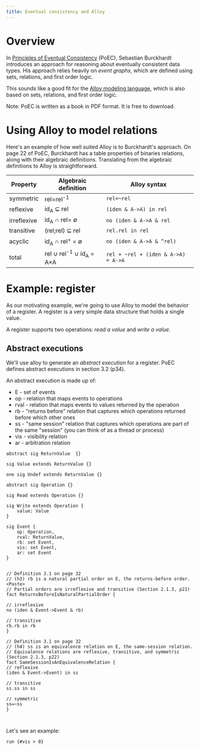 ```yaml
---
title: Eventual consistency and Alloy
---
```


# Overview

In [Principles of Eventual Consistency][PoEC] (PoEC), Sebastian
Burckhardt introduces an approach for reasoning about eventually consistent data
types. His approach relies heavily on *event graphs*, which are defined using sets, relations, and first order logic.

This sounds like a good fit for the [Alloy modeling
language](http://alloytools.org/), which is also based on sets, relations, and
first order logic.

Note: PoEC is written as a book in PDF format. It is free to download.

# Using Alloy to model relations

Here's an example of how well suited Alloy is to Burckhardt's approach. On page 22 of PoEC, Burckhardt has a table properties of
binaries relations, along with their algebraic definitions. Translating from the algebraic definitions to Alloy is straightforward.


|Property    |Algebraic definition                          |Alloy syntax                       |
|------------|----------------------------------------------|-----------------------------------|
|symmetric   |rel=rel<sup>-1</sup>                          |`rel=~rel`                         |
|reflexive   |id<sub>A</sub> ⊆ rel                          |`(iden & A->A) in rel`             |
|irreflexive |id<sub>A</sub> ∩ rel= ∅                       |`no (iden & A->A & rel`            |
|transitive  |(rel;rel) ⊆ rel                               |`rel.rel in rel`                   |
|acyclic     |id<sub>A</sub> ∩ rel<sup>+</sup> = ∅          |`no (iden & A->A & ^rel)`          |
|total       |rel ∪ rel<sup>-1</sup> ∪ id<sub>A</sub> = A×A |`rel + ~rel + (iden & A->A) = A->A`|


[PoEC]: https://www.microsoft.com/en-us/research/publication/principles-of-eventual-consistency/


# Example: register


As our motivating example, we're going to use Alloy to model the behavior of a
register. A register is a very simple data structure that holds a single value.

A register supports two operations: *read a value* and *write a value*.

## Abstract executions

We'll use alloy to generate an *abstract execution* for a register. PoEC defines abstract executions
in section 3.2 (p34).

An abstract execution is made up of:

* E - set of events
* op - relation that maps events to operations
* rval - relation that maps events to values returned by the operation
* rb - "returns before" relation that captures which operations returned before which other ones
* ss - "same session" relation that captures which operations are part of the same "session" (you can think of as a thread or process)
* vis - visibility relation
* ar - arbitration relation



```alloy
abstract sig ReturnValue  {}

sig Value extends ReturnValue {}

one sig Undef extends ReturnValue {}

abstract sig Operation {}

sig Read extends Operation {}

sig Write extends Operation {
	value: Value
}

sig Event {
    op: Operation,
    rval: ReturnValue,
    rb: set Event,
    vis: set Event,
    ar: set Event
}


// Definition 3.1 on page 32
// (h3) rb is a natural partial order on E, the returns-before order.<Paste>
// Partial orders are irreflexive and transitive (Section 2.1.3, p21)
fact ReturnsBeforeIsNaturalPartialOrder {

// irreflexive
no (iden & Event->Event & rb)

// transitive
rb.rb in rb
}

// Definition 3.1 on page 32
// (h4) ss is an equivalence relation on E, the same-session relation.
// Equivalence relations are reflexive, transitive, and symmetric (Section 2.1.3, p22)
fact SameSessionIsAnEquivalenceRelation {
// reflexive
(iden & Event->Event) in ss

// transitive
ss.ss in ss

// symmetric
ss=~ss
}



```

Let's see an example:

```alloy
run {#vis > 0}
```


